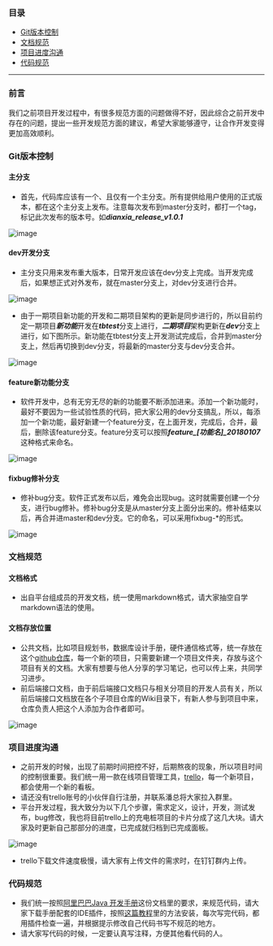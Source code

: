 ### 目录
- [Git版本控制](#gitversion)
- [文档规范](#documents)
- [项目进度沟通](#protime)
- [代码规范](#coderule)

---

### 前言


我们之前项目开发过程中，有很多规范方面的问题做得不好，因此综合之前开发中存在的问题，提出一些开发规范方面的建议，希望大家能够遵守，让合作开发变得更加高效顺利。

### Git版本控制
<a name="gitversion" />

#### 主分支
- 首先，代码库应该有一个、且仅有一个主分支。所有提供给用户使用的正式版本，都在这个主分支上发布。注意每次发布到master分支时，都打一个tag，标记此次发布的版本号。如***dianxia_release_v1.0.1***

![image](http://www.terabits-wx.cn/master.png)
#### dev开发分支

- 主分支只用来发布重大版本，日常开发应该在dev分支上完成。当开发完成后，如果想正式对外发布，就在master分支上，对dev分支进行合并。

![image](http://www.terabits-wx.cn/dev.png)

- 由于一期项目新功能的开发和二期项目架构的更新是同步进行的，所以目前约定一期项目***新功能***开发在***tbtest***分支上进行，***二期项目***架构更新在***dev***分支上进行，如下图所示。新功能在tbtest分支上开发测试完成后，合并到master分支上，然后再切换到dev分支，将最新的master分支与dev分支合并。

![image](http://www.terabits-wx.cn/threebranchnew.png)

#### feature新功能分支
- 软件开发中，总有无穷无尽的新的功能要不断添加进来。添加一个新功能时，最好不要因为一些试验性质的代码，把大家公用的dev分支搞乱，所以，每添加一个新功能，最好新建一个feature分支，在上面开发，完成后，合并，最后，删除该feature分支。feature分支可以按照***feature_[功能名]_20180107***这种格式来命名。

![image](http://www.terabits-wx.cn/feature.png)

#### fixbug修补分支
- 修补bug分支。软件正式发布以后，难免会出现bug。这时就需要创建一个分支，进行bug修补。修补bug分支是从master分支上面分出来的。修补结束以后，再合并进master和dev分支。它的命名，可以采用fixbug-*的形式。

![image](http://www.terabits-wx.cn/bugxiubu.png)

### 文档规范
<a name="documents" />

#### 文档格式

- 出自平台组成员的开发文档，统一使用markdown格式，请大家抽空自学markdown语法的使用。

#### 文档存放位置

- 公共文档，比如项目规划书，数据库设计手册，硬件通信格式等，统一存放在这个[github仓库](https://github.com/xiaoheifish/documents)，每一个新的项目，只需要新建一个项目文件夹，存放与这个项目有关的文档。大家有想要与他人分享的学习笔记，也可以传上来，共同学习进步。
- 前后端接口文档，由于前后端接口文档只与相关分项目的开发人员有关，所以前后端接口文档放在各个子项目仓库的Wiki目录下，有新人参与到项目中来，仓库负责人把这个人添加为合作者即可。

![image](http://www.terabits-wx.cn/wiki.png)

### 项目进度沟通
<a name="protime" />

- 之前开发的时候，出现了前期时间把控不好，后期熬夜的现象，所以项目时间的控制很重要。我们统一用一款在线项目管理工具，[trello](https://trello.com/b/QqE5Q558/%E5%85%85%E7%94%B5%E5%A1%94%E9%A1%B9%E7%9B%AE)，每一个新项目，都会使用一个新的看板。
- 请还没有trello账号的小伙伴自行注册，并联系潘总将大家拉入群里。
- 平台开发过程，我大致分为以下几个步骤，需求定义，设计，开发，测试发布，bug修改，我也将目前trello上的充电桩项目的卡片分成了这几大块。请大家及时更新自己那部分的进度，已完成就归档到已完成面板。

![image](http://www.terabits-wx.cn/trello.png)
- trello下载文件速度极慢，请大家有上传文件的需求时，在钉钉群内上传。


### 代码规范
<a name="coderule" />

- 我们统一按照[阿里巴巴Java 开发手册](http://techforum-img.cn-hangzhou.oss-pub.aliyun-inc.com/%E9%98%BF%E9%87%8C%E5%B7%B4%E5%B7%B4Java%E5%BC%80%E5%8F%91%E6%89%8B%E5%86%8C%28%E7%BB%88%E6%9E%81%E7%89%88%29.pdf)这份文档里的要求，来规范代码，请大家下载手册配套的IDE插件，按照[这篇教程](https://yq.aliyun.com/articles/224817)里的方法安装，每次写完代码，都用插件检查一遍，并根据提示修改自己代码书写不规范的地方。
- 请大家写代码的时候，一定要认真写注释，方便其他看代码的人。

